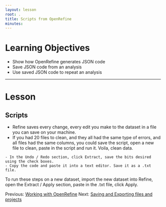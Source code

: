 ```yaml
---
layout: lesson
root: .
title: Scripts from OpenRefine
minutes:
---
```


# Learning Objectives

* Show how OpenRefine generates JSON code
* Save JSON code from an analysis
* Use saved JSON code to repeat an analysis

----------------------------------------------------

# Lesson

## Scripts

* Refine saves every change, every edit you make to the dataset in a file you can save on your machine.
* If you had 20 files to clean, and they all had the same type of errors, and all files had the same columns, you could save the script, open a new file to clean, paste in the script and run it. Voila, clean data.

~~~
- In the Undo / Redo section, click Extract, save the bits desired using the check boxes.
- Copy the code and paste it into a text editor. Save it as a .txt file.
~~~

To run these steps on a new dataset, import the new dataset into Refine, open the Extract / Apply section, paste in the .txt file, click Apply.

Previous: [Working with OpenRefine](01-working-with-openrefine.html)  Next: [Saving and Exporting files and projects](03-save-export.html)
